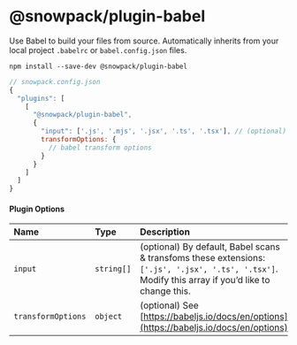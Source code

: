 # @snowpack/plugin-babel

Use Babel to build your files from source. Automatically inherits from your local project `.babelrc` or `babel.config.json` files.

```
npm install --save-dev @snowpack/plugin-babel
```

```js
// snowpack.config.json
{
  "plugins": [
    [
      "@snowpack/plugin-babel",
      {
        "input": ['.js', '.mjs', '.jsx', '.ts', '.tsx'], // (optional) specify files for Babel to transform
        transformOptions: {
          // babel transform options
        }
      }
    ]
  ]
}
```

#### Plugin Options

| Name               | Type       | Description                                                                                                                                        |
| :----------------- | :--------- | :------------------------------------------------------------------------------------------------------------------------------------------------- |
| `input`            | `string[]` | (optional) By default, Babel scans & transfoms these extensions: `['.js', '.jsx', '.ts', '.tsx']`. Modify this array if you’d like to change this. |
| `transformOptions` | `object`   | (optional) See [https://babeljs.io/docs/en/options](https://babeljs.io/docs/en/options)                                                            |
